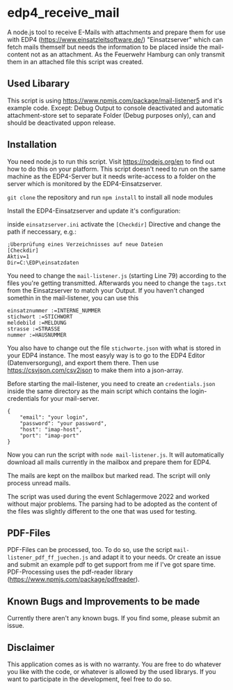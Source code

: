 # edp4_receive_mail
 
A node.js tool to receive E-Mails with attachments and prepare them for use with EDP4 (https://www.einsatzleitsoftware.de/) "Einsatzserver" which can fetch mails themself but needs the information to be placed inside the mail-content not as an attachment. As the Feuerwehr Hamburg can only transmit them in an attached file this script was created.

## Used Libarary
This script is using https://www.npmjs.com/package/mail-listener5 and it's example code. Except: Debug Output to console deactivated and automatic attachment-store set to separate Folder (Debug purposes only), can and should be deactivated uppon release.

## Installation
You need node.js to run this script. Visit https://nodejs.org/en to find out how to do this on your platform. This script doesn't need to run on the same machine as the EDP4-Server but it needs write-access to a folder on the server which is monitored by the EDP4-Einsatzserver.

``git clone`` the repository and run ``npm install`` to install all node modules

Install the EDP4-Einsatzserver and update it's configuration:

inside ``einsatzserver.ini`` activate the ``[Checkdir]`` Directive and change the path if neccessary, e.g.:
```
;Überprüfung eines Verzeichnisses auf neue Dateien
[Checkdir]
Aktiv=1
Dir=C:\EDP\einsatzdaten
```

You need to change the ``mail-listener.js`` (starting Line 79) according to the files you're getting transmitted. Afterwards you need to change the ``tags.txt`` from the Einsatzserver to match your Output. If you haven't changed somethin in the mail-listener, you can use this
```
einsatznummer :=INTERNE_NUMMER
stichwort :=STICHWORT
meldebild :=MELDUNG
strasse :=STRASSE
nummer :=HAUSNUMMER
```

You also have to change out the file ``stichworte.json`` with what is stored in your EDP4 instance. The most easyly way is to go to the EDP4 Editor (Datenversorgung), and export them there. Then use https://csvjson.com/csv2json to make them into a json-array.

Before starting the mail-listener, you need to create an ``credentials.json`` inside the same directory as the main script which contains the login-credentials for your mail-server.
```
{
    "email": "your login",
    "password": "your password",
    "host": "imap-host",
    "port": "imap-port"
}
```

Now you can run the script with ``node mail-listener.js``. It will automatically download all mails currently in the mailbox and prepare them for EDP4.

The mails are kept on the mailbox but marked read. The script will only process unread mails.

The script was used during the event Schlagermove 2022 and worked without major problems. The parsing had to be adopted as the content of the files was slightly different to the one that was used for testing.

## PDF-Files ##
PDF-Files can be processed, too. To do so, use the script ``mail-listener_pdf_ff_juechen.js`` and adapt it to your needs. Or create an issue and submit an example pdf to get support from me if I've got spare time. PDF-Processing uses the pdf-reader library (https://www.npmjs.com/package/pdfreader).

## Known Bugs and Improvements to be made
Currently there aren't any known bugs. If you find some, please submit an issue.


## Disclaimer ##
This application comes as is with no warranty. You are free to do whatever you like with the code, or whatever is allowed by the used librarys. If you want to participate in the development, feel free to do so. 